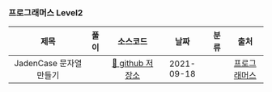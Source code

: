 ### 프로그래머스 Level2

|           제목            | 풀이                                                 |                                                      소스코드                                                      |    날짜    | 분류 |     출처     |
| :-----------------------: | :--------------------------------------------------- | :----------------------------------------------------------------------------------------------------------------: | :--------: | :--: | :----------: |
| JadenCase 문자열 만들기| | [📎 github 저장소 ](https://github.com/devhyun637/Algorithm_JavaScript/blob/master/programmers/level2/sol12951.js) | 2021-09-18 |      | [프로그래머스](https://programmers.co.kr/learn/courses/30/lessons/12951) |
